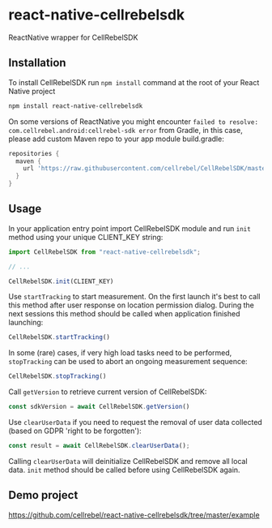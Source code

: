 # react-native-cellrebelsdk

ReactNative wrapper for CellRebelSDK

## Installation

To install CellRebelSDK run `npm install` command at the root of your React Native project

```sh
npm install react-native-cellrebelsdk
```

On some versions of ReactNative you might encounter `failed to resolve: com.cellrebel.android:cellrebel-sdk error` from Gradle, in this case, please add custom Maven repo to your app module build.gradle:

```groovy
repositories {
  maven {
    url 'https://raw.githubusercontent.com/cellrebel/CellRebelSDK/master/releases'
  }
}
```

## Usage

In your application entry point import CellRebelSDK module and run `init` method using your unique CLIENT_KEY string:
```js
import CellRebelSDK from "react-native-cellrebelsdk";

// ...

CellRebelSDK.init(CLIENT_KEY)
```

Use `startTracking` to start measurement. On the first launch it's best to call this method after user response on location permission dialog. During the next sessions this method should be called when application finished launching:
```js
CellRebelSDK.startTracking()
```

In some (rare) cases, if very high load tasks need to be performed, `stopTracking` can be used to abort an ongoing measurement sequence:
```js
CellRebelSDK.stopTracking()
```

Call `getVersion` to retrieve current version of CellRebelSDK:
```js
const sdkVersion = await CellRebelSDK.getVersion()
```

Use `clearUserData` if you need to request the removal of user data collected (based on GDPR 'right to be forgotten'):
```js
const result = await CellRebelSDK.clearUserData();
```
Calling `clearUserData` will deinitialize CellRebelSDK and remove all local data. `init` method should be called before using CellRebelSDK again. 

## Demo project
https://github.com/cellrebel/react-native-cellrebelsdk/tree/master/example
